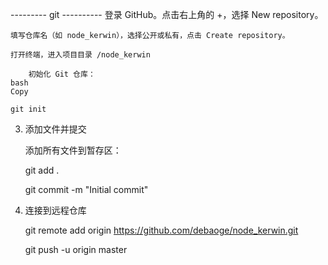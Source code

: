 --------- git ----------
    登录 GitHub。点击右上角的 +，选择 New repository。

    填写仓库名（如 node_kerwin），选择公开或私有，点击 Create repository。

    打开终端，进入项目目录 /node_kerwin

        初始化 Git 仓库：
    bash
    Copy

    git init

3. 添加文件并提交

    添加所有文件到暂存区：
    
    git add .
    
    git commit -m "Initial commit"

4. 连接到远程仓库  

    git remote add origin https://github.com/debaoge/node_kerwin.git

    git push -u origin master